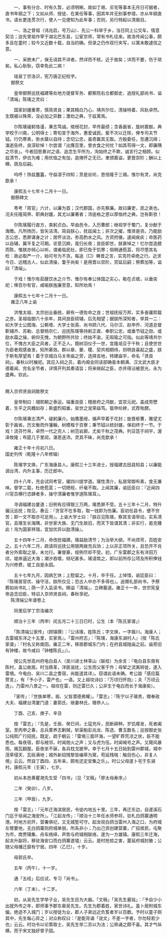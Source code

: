 <!-- { "loadSidebar": true } -->
　　一、事有分合、时有久暂，必须明晰。故如丁艰、买宅等事本无月日可据者，直书年纲之下；又如从师、授徒、在某任等事，因其年并无别事参错，亦从年纲直书。语长更连贯次行，使人一见便知为此年事；否则，另行特起以清眉目。

　　一、洛之曾祖（讳兆启，号万山）、先公一科举于乡，当日同上公交车，情意契洽；迨先曾祖作宰于湖北巴东县，公宦京师，常有书札往来。故洛传闻公事，颇多且在童时；较今又近数十载，自当的确。但录之仍作双行夹写，以寓未敢遽信之意。

　　一、采摭未广，保无诮其不详者。然详而不核，近于凿矣；详而不要，伤于琐矣。私心耿耿，窃幸免此二病！

　　瑶泉丁宗洛识，宪万唐正纪校字。  
　 
御祭文

　　皇帝御祭巡抚福建等处地方提督军务、都察院右佥都御史、追授礼部尚书、谥「清端」陈璸之灵曰：

　　国家封疆重寄，慎简贤良；果其精白乃心、靖共尔位，清操特着、风轨卓然。生既被以殊荣，没必加之异数；激劝之典，于兹寓焉。

　　尔陈璸禔躬恪谨，秉志笃诚。绾绶花封，早传最绩；含香画省，旋树嘉猷。典学校于川南，公明得士；寄旬宣于海外，惠爱诚民。爰不次以迁除，俾专司夫节钺。行仍寒素，弥水蘖以自持；念切公忠，虽奇赢其无取。方殷委任，忽遘沉绵；溘逝告终，良深轸悼！尔尝谓「出膺百里，曾衣食之何忧？如其苟得一文，即廉隅之尽丧」。今者回思奏对之语、追念生平所为，洵始终之不欺，诚言行之相顾。似兹清节，伊古为难；用优恤之有加，逾惓怀之无已。聿颁嘉谥，更晋崇阶；酬以上樽，荫及后嗣。

　　呜呼！饰兹簠簋，守益凛于四知；贲是丝纶，恩倍隆于三锡。惟尔有灵，尚克歆承！

　　康熙五十七年十二月十一日。  
　 
御祭碑文

　　粤考「周官」六计，以廉为首；汉代郡国，亦先察廉。故曰廉吏，民之表也。况夫任隆简畀、职典封疆，其尤以廉著者；沛逾格之恩以厚恤终之典，岂有靳欤！

　　尔陈璸履行直方，束躬贞白。早由邑令，入历曹郎；继视学于蜀门，复分猷于海徼。凡所扬历，皆矢洁清。简自朕心，抚兹闽土；非次之擢，惟贤是咨。乃能励志公忠，悉屏谋身之计；居怀淡泊，弥高酌水之风。方资拊循，遽闻疾疢；命医药以自辅，冀平复之可期。讵意沉痾，竟归长夜；良臣即世，朕甚悼之！忆尔尝造膝而陈，惟朕亦倾心以听。谓甫临民社，即已免于饥寒；倘稍通苞苴，将尽堕其名检：故必取严一介，始可号为不贪。每追〔□〕畴昔之言，实克符卓绝之行。近求今日、远稽古人，似此清操，敻乎尚矣！是用晋以崇阶，赏延后嗣；祭葬加等，谥曰「清端」。

　　于戏！惟尔有茹蘖饮水之介节、惟尔有奉公体国之实心，勒在贞珉，以垂奕祀；俾百尔有官，咸喻朕旌廉至意，知所劝焉！

　　康熙五十七年十二月十一日。  
　 
雍正八年上谕

　　洪惟太祖、太宗创业垂统，厥有一德佐命之良；世祖抚绥万邦，实多奋庸熙载之彦。圣祖临御六十余年，其间良臣硕辅，后先相望；据朕所深知者，举其一二：如大学士公图海、公赖塔、大学士张英、尚书顾八代、马尔汉、赵申乔、河道总督靳辅齐、苏勒、总督杨宗仁、巡抚陈璸等持躬正直、奉职公忠，或垂节钺之勋、或励水霜之操，俯仰无愧，为朝野所共钦；终始不渝，无瑕瑜之可指。似此等靖共尔位，不愧古大臣之风者，正不乏人。既树羽仪于一世，宜隆俎豆于千秋；且使世世为臣者观感奋发，知所慕效。群以皋、夔、稷、契共相期待，则明良喜起之盛，朕于斯有厚望焉！着于京城白马关帝庙之旁，选择吉地，特建庙宇，命名「贤良祠」，春秋以时展祀。其应入祠之员，着内阁会同该部确查本朝满、汉文武大臣才德着闻、完名全节者，详慎开列具奏请旨；将来继起之臣，亦并得沾被恩光，永为盛典。钦此。  
　 

赐入京师贤良祠致祭文

　　皇帝制曰：翊熙朝之泰运，端重良臣；稽册府之鸿猷，宜崇元祀。盖成劳懋着，生平之风概如存；斯盛烈昭垂，奕世之宠荣益笃。载申纶綍，式荐牲醪。

　　尔陈璸秉志清严，禔躬廉介。始膺墨绶，循声早着于花封；旋晋枢曹，雅望尤彰于画省。历文衡而作藩翰，树模楷于百寮；秉节钺以统封疆，保初终于一节。于戏！流芬竹帛，卓然一代之完人；树范岩廊，尤矣千秋之茂典。列豆笾于祠宇，渥泽攸隆；布筵几于里闾，湛恩迭沛。灵其不昧，尚克歆承！

　　雍正十年十月初八日。  
国史列传（乾隆十八年修辑）

　　陈璸字文焕，广东海康县人。康熙三十三年进士，授福建古田县知县；以廉能调台湾，内升主事，历迁郎中。

　　四十八年，充会试同考官，擢四川提学道。璸性清介，私居常御布素，食无兼味。督学二载，杜绝苞苴；一切陋规，纤毫不取。上闻其廉，谕廷臣曰：『近闻四川官员横行恣肆者多，操守清廉者惟学道陈璸耳』。

　　寻调福建台厦道；旧例有应得银三万两，璸悉屏不受。五十三年十二月，特升偏沅巡抚；陛见，奏云：『贪官不在多取，取一钱即为伤廉。臣初任县令，便不穷苦；即一文不取亦可足用』。上谕大学士曰：「朕召见陈璸，察其言语举动，实系清官。且璸生长海隅，非世家大族、无门生故旧，而天下皆谓其清；非实行，曷克臻此！洵为国家祥瑞，宜加优异以励清操』。

　　五十四年十二月，命改抚福建。璸益励清节；为治举大纲，不尚烦苛，百姓安之。五十六年二月，疏请将巡抚公用银两拨充兵饷；上以非正项所关，且恐开不肖者分外索取之渐，未允行。署督篆，规例尽却不受。初，广东雷郡之东有洋田万顷，堤岸逼近大海；潮汐吞噬，倾圮甚多。璸请筑之，即以前所存公项及所积俸钱为兴修费，堤工自是永固。

　　五十七年九月，因病乞休；上慰留之。十月，卒于任。上悼惜，谕廷臣曰：『陈璸居官优、操守洁，朕所仅见；恐古人中亦不多得也』。追赠礼部尚书，予祭葬如尚书礼；荫一子入监读书。赐谥「清端」，立碑墓道。雍正十一年，世宗宪皇帝追念旧臣，特诏入京师贤良祠，春秋享祀。  
　 
陈清端公年谱卷上

　　同里后学丁宗洛编次

　　顺治十三年（丙申）闰五月二十三日巳时，公生（本「陈氏家谱」）

　　「陈清端公家传」（顾镇撰）：『公讳璸，姓陈氏；字文焕，一字眉川。海康人；去雷城东洋之十五里，实家焉』。「雷州府志」：『陈璸，海康东湖村人』（按「陈氏家谱」：『村名又称南田。雍正二年，移居郡城东门内；在府县城隍庙之前。庙旁旧有钟楼，故今咸曰「钟楼陈氏」』）。

　　按公先世高州府电白县人（吴川进士林莘山（联桂）为余言：『电白县东南有陈村，盖公故居。时当鼎革，洋匪滋扰，公生而父客于外；母挈之流离转徙，遂入雷境。今电白、吴川二县之耆宿，尚能道其详』。窃谓此语未确。考公跋「感应篇赘言」，有「予小子，雷产也」一语。又上祖坟诗曰：『万顷归怀抱』；夫「万顷云连」，乃雷州八景之一。祖坟在雷，则迁雷已久；公非生于电白而长于海康矣）。

　　「家传」：『世族单寒，祖、父皆潜德弗耀』。「雷志」：『陈宁以子璸贵，赠奉政大夫、福建台湾厦门道：妻郭氏、继妻林氏，赠恭人』。

　　丁酉、己亥、庚子、辛丑

　　按「雷志」：『先是，壬辰、癸巳间，土寇充斥，民断耕种。岁饥瘴发，死者阖室。至丙申之春，总兵栗养志剿贼，斩渠魁彭兆龙、陈选、曹玉数名；巡按御史张公纯熙广行招抚。既定，疏于朝云：「雷境三面环海，一望旷莽荒凉之状，臣不能悉也。每夜宿，即与贼邻，时闻炮火之声；又与虎为伍，时闻喊号之声。又飓风暴雨，揭瓦翻屋。臣夜坐不寐，各兵枕戈披甲。幸于七月十五日始到雷州郡城，城中茂草侵天、瓦砾满地；城外新招残黎皆编草为窝，苟延残喘：触目伤心，非复人境」云云。然自丁酉四、五年来，颇有还定安集之乐」。时公父母遂卜宅于东湖村。康熙元年（壬寅），七岁。

　　初从本邑黄瞿滟先生受「四书」（见「文稿」「廖太母寿序」）

　　二年（癸卯），八岁。

　　三年（甲辰），九岁。

　　按「雷志」：『元年迁海滨居民，令徙内地五十里。三年，再迁东边，自遂溪石门迄于徐闻之海安所』。「江起龙传」：「顺治十三年任水师参将，驻札白鸽寨通明港。时地方初开，营署俱圮，又无城堑可守。起龙视白鸽当雷州入海之口，为府城左臂要地，无白鸽寨则府城单弱，所系非小；乃出己资创建营寨，广招居民，屯聚为市，商贾辏集、舟车络绎，声势与府城相联络，遂为一方雄镇。康熙三年迁海，起龙升副将，移驻海安口而白鸽寨遂墟』云云。是时抢掠之害，蔓延府城肘腋；公随父母播迁靡有宁居。四年（乙巳），十岁。

　　母郭氏卒。

　　五年（丙午），十一岁。

　　通「五经」后应试，专习「尚书」。

　　六年（丁未），十二岁。

　　初，从吴先生学举子业，吴先生目为大器。「文稿」「吴先生墓铭」：『予自少小出就外传之年，即师事予郡东皋吴先生。先生为郡着姓，家世诗礼。虽卜居附城东偏，绝迹不入城门；岁以授徒为业，郡人子弟远近负笈者岁以百数。予时以童子厕其中，先生每心异之；对众称叹曰：『是能背诵「说文」不差一字者，尔勿轻若少也』云云。时功令以论策取士，吴先生举二苏以为法；公熟诵之颇不喜。其才气纵横，而于宋文独好曾子固。

